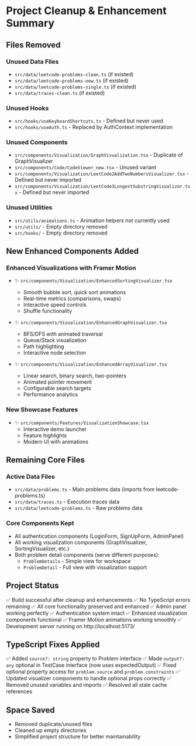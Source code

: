 # Project Cleanup & Enhancement Summary

## Files Removed

### Unused Data Files
- `src/data/leetcode-problems-clean.ts` (if existed)
- `src/data/leetcode-problems-new.ts` (if existed)  
- `src/data/leetcode-problems-single.ts` (if existed)
- `src/data/traces-clean.ts` (if existed)

### Unused Hooks
- `src/hooks/useKeyboardShortcuts.ts` - Defined but never used
- `src/hooks/useAuth.ts` - Replaced by AuthContext implementation

### Unused Components
- `src/components/Visualization/GraphVisualization.tsx` - Duplicate of GraphVisualizer
- `src/components/Code/CodeViewer_new.tsx` - Unused variant
- `src/components/Visualization/LeetCode2AddTwoNumbersVisualizer.tsx` - Defined but never imported
- `src/components/Visualization/LeetCode3LongestSubstringVisualizer.tsx` - Defined but never imported

### Unused Utilities
- `src/utils/animations.ts` - Animation helpers not currently used
- `src/utils/` - Empty directory removed
- `src/hooks/` - Empty directory removed

## New Enhanced Components Added

### Enhanced Visualizations with Framer Motion
- ✨ `src/components/Visualization/EnhancedSortingVisualizer.tsx`
  - Smooth bubble sort, quick sort animations
  - Real-time metrics (comparisons, swaps)
  - Interactive speed controls
  - Shuffle functionality
  
- ✨ `src/components/Visualization/EnhancedGraphVisualizer.tsx`
  - BFS/DFS with animated traversal
  - Queue/Stack visualization
  - Path highlighting
  - Interactive node selection
  
- ✨ `src/components/Visualization/EnhancedArrayVisualizer.tsx`
  - Linear search, binary search, two-pointers
  - Animated pointer movement
  - Configurable search targets
  - Performance analytics

### New Showcase Features
- ✨ `src/components/Features/VisualizationShowcase.tsx`
  - Interactive demo launcher
  - Feature highlights
  - Modern UI with animations

## Remaining Core Files

### Active Data Files
- `src/data/problems.ts` - Main problems data (imports from leetcode-problems.ts)
- `src/data/traces.ts` - Execution traces data
- `src/data/leetcode-problems.ts` - Raw problems data

### Core Components Kept
- All authentication components (LoginForm, SignUpForm, AdminPanel)
- All working visualization components (GraphVisualizer, SortingVisualizer, etc.)
- Both problem detail components (serve different purposes):
  - `ProblemDetails` - Simple view for workspace
  - `ProblemDetail` - Full view with visualization support

## Project Status
✅ Build successful after cleanup and enhancements
✅ No TypeScript errors remaining
✅ All core functionality preserved and enhanced
✅ Admin panel working perfectly
✅ Authentication system intact
✅ Enhanced visualization components functional
✅ Framer Motion animations working smoothly
✅ Development server running on http://localhost:5173/

## TypeScript Fixes Applied
✅ Added `source?: string` property to Problem interface
✅ Made `output?: any` optional in TestCase interface (now uses expectedOutput)
✅ Fixed optional property access for `problem.source` and `problem.constraints`
✅ Updated visualizer components to handle optional props correctly
✅ Removed unused variables and imports
✅ Resolved all stale cache references

## Space Saved
- Removed duplicate/unused files
- Cleaned up empty directories
- Simplified project structure for better maintainability
